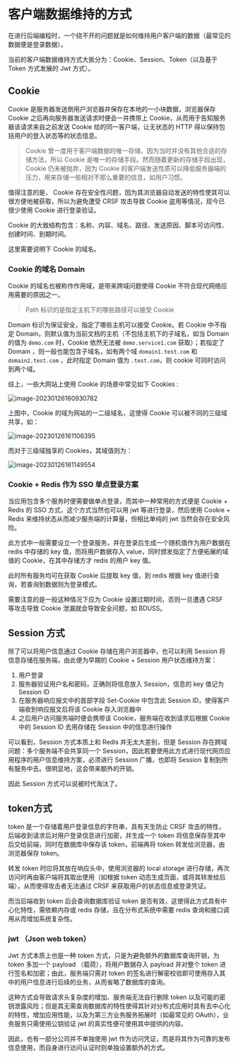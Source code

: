# 客户端数据维持的方式

在进行后端编程时，一个绕不开的问题就是如何维持用户客户端的数据（最常见的数据便是登录数据）。

当前的客户端数据维持方式大抵分为：Cookie、Session、Token（以及基于 Token 方式发展的 Jwt 方式）。

## Cookie

Cookie 是服务器发送倒用户浏览器并保存在本地的一小块数据，浏览器保存 Cookie 之后再向服务器发送请求时便会一并携带上 Cookie，从而用于告知服务器该请求来自之前发送 Cookie 给的同一客户端，让无状态的 HTTP 得以保持包括用户的登入状态等的状态信息。

> Cookie 曾一度用于客户端数据的唯一存储，因为当时并没有其他合适的存储方法，所以 Cookie 是唯一的存储手段。然而随着更新的存储手段出现，Cookie 仍未被抛弃，因为 Cookie 的客户端发送性质可以降低服务器端的压力，用来存储一些相对不那么重要的信息，如用户习惯。

值得注意的是， Cookie 存在安全性问题，因为其浏览器自动发送的特性使其可以很方便地被获取，所以为避免遭受 CRSF 攻击导致 Cookie 盗用等情况，现今已很少使用 Cookie 进行登录验证。

Cookie 的大致结构包含：名称、内容、域名、路径、发送原因、脚本可访问性、创建时间、到期时间。

这里需要说明下 Cookie 的域名。

### Cookie 的域名 Domain

Cookie 的域名也被称作作用域，是带来跨域问题使得 Cookie 不符合现代网络应用需要的原因之一。

> Path 标识的是指定主机下的哪些路径可以接受 Cookie

Domain 标识为保证安全，指定了哪些主机可以接受 Cookie。若 Cookie 中不指定 Domain，则默认值为当前文档的主机（不包括主机下的子域名，如当 Domain 的值为 `demo.com` 时，Cookie 依然无法被 `demo.service1.com` 获取）；若指定了 Domain ，则一般也能包含子域名，如有两个域 `domain1.test.com` 和 `domain2.test.com` ，此时指定 Domain 值为 `.test.com`，则 cookie 可同时访问到两个域。

综上，一些大网站上使用 Cookie 的场景中常见如下 Cookies :

![image-20230126160930782](/home/puuaru/repositories/note-repository/docs/后端/_assets/客户端数据维持的方式/image-20230126160930782.png)

上图中，Cookie 的域为网站的一二级域名，这使得 Cookie 可以被不同的三级域共享，如：

![image-20230126161106395](/home/puuaru/repositories/note-repository/docs/后端/_assets/客户端数据维持的方式/image-20230126161106395.png)

而对于三级域独享的 Cookies，其域值则为：

![image-20230126161149554](/home/puuaru/repositories/note-repository/docs/后端/_assets/客户端数据维持的方式/image-20230126161149554.png)

### Cookie + Redis 作为 SSO 单点登录方案

当应用包含多个服务时便需要做单点登录，而其中一种常用的方式便是 Cookie + Redis 的 SSO 方式，这个方式当然也可以用 jwt 等进行登录，然后使用 Cookie + Redis 来维持状态从而减少服务端的计算量，但相比单纯的 jwt 当然会存在安全风险。

此方式中一般需要设立一个登录服务，并在登录后生成一个随机值作为用户数据在 redis 中存储的 key 值，而将用户数据存入 value，同时颁发指定了方便拓展的域值的 Cookie，在其中存储方才 redis 的用户 key 值。

此时所有服务均可在获取 Cookie 后提取 key 值，到 redis 根据 key 值进行查询，若查询到数据则为登录模式。

需要注意的是一般这种情况下应为 Cookie 设置过期时间，否则一旦遭遇 CRSF 等攻击导致 Cookie 泄漏就会导致安全问题，如 BDUSS。

## Session 方式

除了可以将用户信息通过 Cookie 存储在用户浏览器中，也可以利用 Session 将信息存储在服务端，由此便为早期的 Cookie + Session 用户状态维持方案：

1. 用户登录
2. 服务器验证用户名和密码，正确则将信息放入 Session，信息的 key 值记为 Session ID
3. 在服务器响应报文中的首部字段 Set-Cookie 中包含此 Session ID，使得客户端收到响应报文后将该 Cookie 存入浏览器中
4. 之后用户访问服务端时便会携带该 Cookie，服务端在收到请求后根据 Cookie 中的 Session ID 去用存储在 Session 中的信息进行操作

可以看到，Session 方式本质上和 Redis 并无太大差别，但是 Session 存在跨域问题：多个服务端不会共享同一个 Session，因此若要使用此方式进行现代网页应用程序的用户信息维持方案，必须进行 Session 广播，也即将 Session 复制到所有服务中去。很明显地，这会带来额外的开销。

因此 Session 方式可以说被时代淘汰了。

## token方式

token 是一个存储着用户登录信息的字符串，具有天生防止 CRSF 攻击的特性，后端收到请求后对用户登录信息进行加密，并生成一个 token 将信息保存至其中后交给前端，同时在数据库中保存该 token，前端再将 token 转发给浏览器，由浏览器保存 token。

转发 token 时应将其放在响应头中，使用浏览器的 local storage 进行存储，再次访问时再由客户端将其取出使用（如根据 token 动态生成页面，或将其转发给后端），从而使得攻击者无法通过 CRSF 来获取用户的状态信息或登录凭证。

而当后端收到 token 后会查询数据库验证 token 是否有效，这使得此方式具有中心化特性，需依赖内存或 redis 存储，且在分布式系统中需要 redis 查询和接口调用从而增加系统复杂性。

### jwt （Json web token）

Jwt 方式本质上也是一种 token 方式，只是为避免额外的数据库查询开销，为 token 多加一个 payload （载荷），将用户数据存入 payload 并对整个 token 进行签名和加密；由此，服务端只需对 token 的签名进行解密校验即可使用存入其中的用户信息进行后续的业务，从而省略了数据库的查询。

这种方式会导致请求头复杂度的增加、服务端无法自行删除 token 以及可能的密钥泄露风险；但是其无需查询数据库的特性使得其针对分布式应用时具有去中心化的特性，增加应用性能，以及为第三方业务服务拓展时（如最常见的 OAuth），业务服务只需使用公钥验证 jwt 的真实性便可使用其中提供的内容。

因此，也有一部分公司并不单独使用 jwt 作为访问凭证，而是将其作为可靠的发布信息使用，而自身进行访问认证时则单独设置额外的方式。